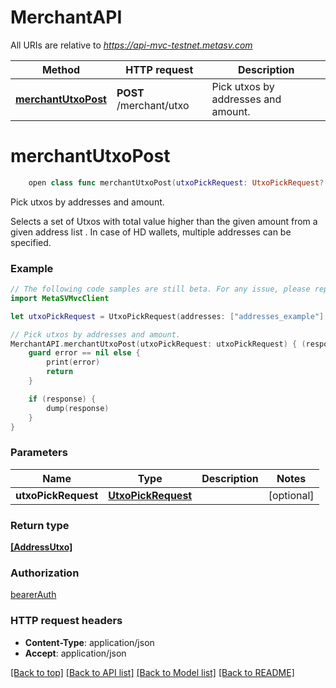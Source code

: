# MerchantAPI

All URIs are relative to *https://api-mvc-testnet.metasv.com*

Method | HTTP request | Description
------------- | ------------- | -------------
[**merchantUtxoPost**](MerchantAPI.md#merchantutxopost) | **POST** /merchant/utxo | Pick utxos by addresses and amount.


# **merchantUtxoPost**
```swift
    open class func merchantUtxoPost(utxoPickRequest: UtxoPickRequest? = nil, completion: @escaping (_ data: [AddressUtxo]?, _ error: Error?) -> Void)
```

Pick utxos by addresses and amount.

Selects a set of Utxos with total value higher than the given amount from a given address list . In case of HD wallets, multiple addresses can be specified.

### Example 
```swift
// The following code samples are still beta. For any issue, please report via http://github.com/OpenAPITools/openapi-generator/issues/new
import MetaSVMvcClient

let utxoPickRequest = UtxoPickRequest(addresses: ["addresses_example"], amount: 123) // UtxoPickRequest |  (optional)

// Pick utxos by addresses and amount.
MerchantAPI.merchantUtxoPost(utxoPickRequest: utxoPickRequest) { (response, error) in
    guard error == nil else {
        print(error)
        return
    }

    if (response) {
        dump(response)
    }
}
```

### Parameters

Name | Type | Description  | Notes
------------- | ------------- | ------------- | -------------
 **utxoPickRequest** | [**UtxoPickRequest**](UtxoPickRequest.md) |  | [optional] 

### Return type

[**[AddressUtxo]**](AddressUtxo.md)

### Authorization

[bearerAuth](../README.md#bearerAuth)

### HTTP request headers

 - **Content-Type**: application/json
 - **Accept**: application/json

[[Back to top]](#) [[Back to API list]](../README.md#documentation-for-api-endpoints) [[Back to Model list]](../README.md#documentation-for-models) [[Back to README]](../README.md)

